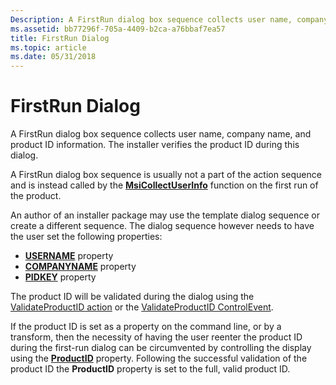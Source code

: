 ```yaml
---
Description: A FirstRun dialog box sequence collects user name, company name, and product ID information. The installer verifies the product ID during this dialog.
ms.assetid: bb77296f-705a-4409-b2ca-a76bbaf7ea57
title: FirstRun Dialog
ms.topic: article
ms.date: 05/31/2018
---
```


# FirstRun Dialog

A FirstRun dialog box sequence collects user name, company name, and product ID information. The installer verifies the product ID during this dialog.

A FirstRun dialog box sequence is usually not a part of the action sequence and is instead called by the [**MsiCollectUserInfo**](/windows/desktop/api/Msi/nf-msi-msicollectuserinfoa) function on the first run of the product.

An author of an installer package may use the template dialog sequence or create a different sequence. The dialog sequence however needs to have the user set the following properties:

-   [**USERNAME**](username.md) property
-   [**COMPANYNAME**](companyname.md) property
-   [**PIDKEY**](pidkey.md) property

The product ID will be validated during the dialog using the [ValidateProductID action](validateproductid-action.md) or the [ValidateProductID ControlEvent](validateproductid-controlevent.md).

If the product ID is set as a property on the command line, or by a transform, then the necessity of having the user reenter the product ID during the first-run dialog can be circumvented by controlling the display using the [**ProductID**](productid.md) property. Following the successful validation of the product ID the **ProductID** property is set to the full, valid product ID.

 

 



